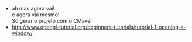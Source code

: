 - ah mas agora vai! <br/>
e agora vai mesmo! <br/>
Só gerar o projeto com o CMake! <br/>
- http://www.opengl-tutorial.org/beginners-tutorials/tutorial-1-opening-a-window/
